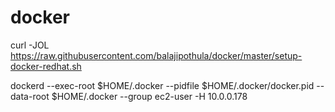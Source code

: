 # docker

curl -JOL https://raw.githubusercontent.com/balajipothula/docker/master/setup-docker-redhat.sh  

dockerd --exec-root $HOME/.docker --pidfile $HOME/.docker/docker.pid --data-root $HOME/.docker --group ec2-user -H 10.0.0.178  
